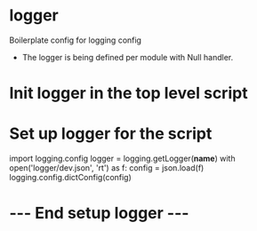 # logger
Boilerplate config for logging config


* The logger is being defined per module with Null handler.

# Init logger in the top level script

# Set up logger for the script
import logging.config
logger = logging.getLogger(__name__)
with open('logger/dev.json', 'rt') as f:
    config = json.load(f)
logging.config.dictConfig(config)
# --- End setup logger ---
